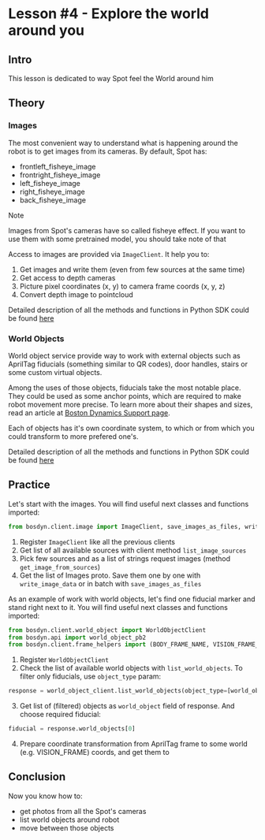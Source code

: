 # Lesson #4 - Explore the world around you

## Intro

This lesson is dedicated to way Spot feel the World around him

## Theory

### Images

The most convenient way to understand what is happening around the robot is to get images from its cameras. By default, Spot has:

- frontleft_fisheye_image
- frontright_fisheye_image
- left_fisheye_image
- right_fisheye_image
- back_fisheye_image

>[!NOTE]
> Images from Spot's cameras have so called fisheye effect. If you want to use them with some pretrained model, you should take note of that

Access to images are provided via `ImageClient`.  It help you to:
1. Get images and write them (even from few sources at the same time)
2. Get access to depth cameras
3. Picture pixel coordinates (x, y) to camera frame coords (x, y, z)
4. Convert depth image to pointcloud

Detailed description of all the methods and functions in Python SDK could be found [here](https://dev.bostondynamics.com/python/bosdyn-client/src/bosdyn/client/image)

### World Objects

World object service provide way to work with external objects such as AprilTag fiducials (something similar to QR codes),
door handles, stairs or some custom virtual objects. 

Among the uses of those objects, fiducials take the most notable place. They could be used as some anchor points, which are required to make robot movement more precise.
To learn more about their shapes and sizes, read an article at [Boston Dynamics Support page](https://support.bostondynamics.com/s/article/About-Fiducials).

Each of objects has it's own coordinate system, to which or from which you could transform to more prefered one's.

Detailed description of all the methods and functions in Python SDK could be found [here](https://dev.bostondynamics.com/python/bosdyn-client/src/bosdyn/client/world_object)


## Practice

Let's start with the images. You will find useful next classes and functions imported:

```python
from bosdyn.client.image import ImageClient, save_images_as_files, write_image_data
```
1. Register `ImageClient` like all the previous clients
2. Get list of all available sources with client method `list_image_sources`
3. Pick few sources and as a list of strings request images (method `get_image_from_sources`)
4. Get the list of Images proto. Save them one by one with `write_image_data` or in batch with `save_images_as_files`


As an example of work with world objects, let's find one fiducial marker and stand right next to it.
You will find useful next classes and functions imported:
```python
from bosdyn.client.world_object import WorldObjectClient
from bosdyn.api import world_object_pb2
from bosdyn.client.frame_helpers import (BODY_FRAME_NAME, VISION_FRAME_NAME, get_a_tform_b, get_vision_tform_body)
```
1. Register `WorldObjectClient`
2. Check the list of available world objects with `list_world_objects`. To filter only fiducials, use `object_type` param:
```python
response = world_object_client.list_world_objects(object_type=[world_object_pb2.WORLD_OBJECT_APRILTAG])
```
3. Get list of (filtered) objects as `world_object` field of response. And choose required fiducial:
```python
fiducial = response.world_objects[0]
```
4. Prepare coordinate transformation from AprilTag frame to some world (e.g. VISION_FRAME) coords, and get them to


## Conclusion

Now you know how to:
- get photos from all the Spot's cameras
- list world objects around robot
- move between those objects

